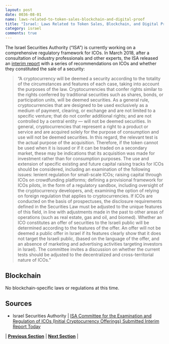 ```yaml
---
layout: post
date: 0036-08-01
name: laws-related-to-token-sales-blockchain-and-digital-proof
title: "Israel: Laws Related to Token Sales, Blockchain, and Digital Proof"
category: israel
comments: true
---
```


The Israel Securities Authority (“ISA”) is currently working on a comprehensive regulatory framework for ICOs. In March 2018, after a consultation of industry professionals and other experts, the ISA released an [interim report](http://www.isa.gov.il/sites/ISAEng/1489/1511/Pages/eitinot220318.aspx) with a series of recommendations on ICOs and whether they constituted the sale of a security:

>“A cryptocurrency will be deemed a security according to the totality of the circumstances and features of each case, taking into account the purposes of the law.
Cryptocurrencies that confer rights similar to the rights conferred by traditional securities such as shares, bonds, or participation units, will be deemed securities.
As a general rule, cryptocurrencies that are designed to be used exclusively as a medium of payment, clearing, or exchange and are not limited to a specific venture; that do not confer additional rights; and are not controlled by a central entity — will not be deemed securities.
In general, cryptocurrencies that represent a right to a product or service and are acquired solely for the purpose of consumption and use will not be deemed securities. In this regard, the relevant test is the actual purpose of the acquisition. Therefore, if the token cannot be used when it is issued or if it can be traded on a secondary market, these may be indications that its acquisition was made for investment rather than for consumption purposes.
The use and extension of specific existing and future capital raising tracks for ICOs should be considered, including an examination of the following issues: lenient regulation for small-scale ICOs; raising capital through ICOs on crowdfunding platforms; defining a provisional framework for ICOs pilots, in the form of a regulatory sandbox, including oversight of the cryptocurrency developers, and; examining the option of relying on foreign regulation that applies to cryptocurrencies.
If ICOs are conducted on the basis of prospectuses, the disclosure requirements defined in the Securities Law must be adjusted to the unique features of this field, in line with adjustments made in the past to other areas of operations (such as real estate, gas and oil, and biomed).
Whether an ICO constitutes an offer of securities to the Israeli public will be determined according to the features of the offer. An offer will not be deemed a public offer in Israel if its features clearly show that it does not target the Israeli public, (based on the language of the offer, and an absence of marketing and advertising activities targeting investors in Israel). The committee invites a discussion on whether the current tests should be adjusted to the decentralized and cross-territorial nature of ICOs.”

## Blockchain
No blockchain-specific laws or regulations at this time. 


Sources 
--- 
- Israel Securities Authority | 
[ISA Committee for the Examination and Regulation of ICOs (Initial Cryptocurrency Offerings) Submitted Interim Report Today](http://www.isa.gov.il/sites/ISAEng/1489/1511/Pages/eitinot220318.aspx)


| **[Previous Section]( https://neo-project.github.io/global-blockchain-compliance-hub//israel/israel-governing-by-law.html)** | **[Next Section]( https://neo-project.github.io/global-blockchain-compliance-hub//israel/israel-securities-related-laws.html)** |
